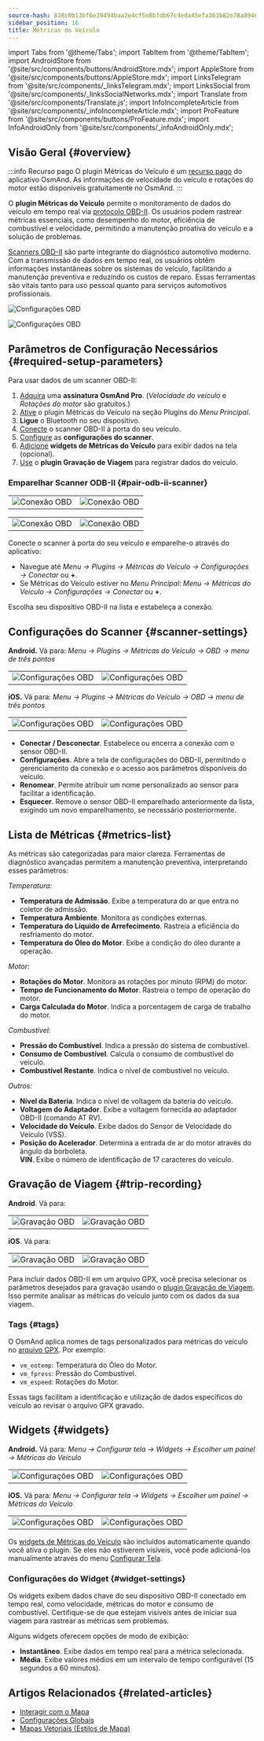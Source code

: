 ```yaml
---
source-hash: 838c0b13bf6e39494baa2e4cf5e8bfdb67c4eda45efa361b82e78a8946dcd35b
sidebar_position: 16
title: Métricas do Veículo
---
```


import Tabs from '@theme/Tabs';
import TabItem from '@theme/TabItem';
import AndroidStore from '@site/src/components/buttons/AndroidStore.mdx';
import AppleStore from '@site/src/components/buttons/AppleStore.mdx';
import LinksTelegram from '@site/src/components/_linksTelegram.mdx';
import LinksSocial from '@site/src/components/_linksSocialNetworks.mdx';
import Translate from '@site/src/components/Translate.js';
import InfoIncompleteArticle from '@site/src/components/_infoIncompleteArticle.mdx';
import ProFeature from '@site/src/components/buttons/ProFeature.mdx';
import InfoAndroidOnly from '@site/src/components/_infoAndroidOnly.mdx';


## Visão Geral {#overview}

:::info Recurso pago
O plugin Métricas do Veículo é um [recurso pago](../purchases/index.md) do aplicativo OsmAnd. As informações de velocidade do veículo e rotações do motor estão disponíveis gratuitamente no OsmAnd.
:::

O **plugin Métricas do Veículo** permite o monitoramento de dados do veículo em tempo real via [protocolo OBD-II](https://en.wikipedia.org/wiki/OBD-II_PIDs). Os usuários podem rastrear métricas essenciais, como desempenho do motor, eficiência de combustível e velocidade, permitindo a manutenção proativa do veículo e a solução de problemas.  

[Scanners OBD-II](https://en.wikipedia.org/wiki/ELM327) são parte integrante do diagnóstico automotivo moderno. Com a transmissão de dados em tempo real, os usuários obtêm informações instantâneas sobre os sistemas do veículo, facilitando a manutenção preventiva e reduzindo os custos de reparo. Essas ferramentas são vitais tanto para uso pessoal quanto para serviços automotivos profissionais.

<Tabs groupId="operating-systems" queryString="current-os">

<TabItem value="android" label="Android">

![Configurações OBD](@site/static/img/plugins/obd/obd_overview_2.png)

</TabItem>

<TabItem value="ios" label="iOS">

![Configurações OBD](@site/static/img/plugins/obd/obd_overview_ios.png)

</TabItem>

</Tabs>


## Parâmetros de Configuração Necessários {#required-setup-parameters}

Para usar dados de um scanner OBD-II:

1. [Adquira](../purchases/) uma **assinatura OsmAnd Pro**. (*Velocidade do veículo* e *Rotações do motor* são gratuitos.)  
2. [Ative](../plugins/index.md#enable--disable) o plugin Métricas do Veículo na seção Plugins do *Menu Principal*.
3. **Ligue** o Bluetooth no seu dispositivo.
4. [Conecte](#pair-odb-ii-scanner) o scanner OBD-II à porta do seu veículo.
5. [Configure](#scanner-settings) as **configurações do scanner**.
6. [Adicione](#widgets) **widgets de Métricas do Veículo** para exibir dados na tela (opcional).
7. [Use](#trip-recording) o **plugin Gravação de Viagem** para registrar dados do veículo.


### Emparelhar Scanner ODB-II {#pair-odb-ii-scanner}


<Tabs groupId="operating-systems" queryString="current-os">

<TabItem value="android" label="Android">

|  |  |
|--|--|
|![Conexão OBD](@site/static/img/plugins/obd/obd_connect.png)|![Conexão OBD](@site/static/img/plugins/obd/obd_connect_2.png)|

</TabItem>

<TabItem value="ios" label="iOS">

|  |  |
|--|--|
|![Conexão OBD](@site/static/img/plugins/obd/obd_connect_ios.png)|![Conexão OBD](@site/static/img/plugins/obd/obd_connect_ios_2.png)|

</TabItem>

</Tabs>

Conecte o scanner à porta do seu veículo e emparelhe-o através do aplicativo:

- Navegue até *Menu → Plugins → Métricas do Veículo → Configurações → Conectar* ou **+**.
- Se Métricas do Veículo estiver no *Menu Principal*:  *Menu → Métricas do Veículo → Configurações → Conectar* ou **+**.

Escolha seu dispositivo OBD-II na lista e estabeleça a conexão.


## Configurações do Scanner {#scanner-settings}

<Tabs groupId="operating-systems" queryString="current-os">

<TabItem value="android" label="Android">

**Android.** Vá para: *Menu → Plugins → Métricas do Veículo → OBD → menu de três pontos*

|  |  |
|--|--|
|![Configurações OBD](@site/static/img/plugins/obd/obd_settings.png)|![Configurações OBD](@site/static/img/plugins/obd/obd_settings_1.png)|


</TabItem>

<TabItem value="ios" label="iOS">

**iOS.** Vá para: *Menu → Plugins → Métricas do Veículo → OBD → menu de três pontos*

|  |  |
|--|--|
|![Configurações OBD](@site/static/img/plugins/obd/obd_settings_ios.png)|![Configurações OBD](@site/static/img/plugins/obd/obd_settings_ios_1.png)|

</TabItem>

</Tabs>

- **Conectar / Desconectar**. Estabelece ou encerra a conexão com o sensor OBD-II.
- **Configurações**. Abre a tela de configurações do OBD-II, permitindo o gerenciamento da conexão e o acesso aos parâmetros disponíveis do veículo.
- **Renomear**. Permite atribuir um nome personalizado ao sensor para facilitar a identificação.
- **Esquecer**. Remove o sensor OBD-II emparelhado anteriormente da lista, exigindo um novo emparelhamento, se necessário posteriormente.


## Lista de Métricas {#metrics-list}

As métricas são categorizadas para maior clareza. Ferramentas de diagnóstico avançadas permitem a manutenção preventiva, interpretando esses parâmetros:

*Temperatura:*

- **Temperatura de Admissão**. Exibe a temperatura do ar que entra no coletor de admissão.
- **Temperatura Ambiente**. Monitora as condições externas.
- **Temperatura do Líquido de Arrefecimento**. Rastreia a eficiência do resfriamento do motor.
- **Temperatura do Óleo do Motor**. Exibe a condição do óleo durante a operação.

*Motor:*

- **Rotações do Motor**. Monitora as rotações por minuto (RPM) do motor.
- **Tempo de Funcionamento do Motor**. Rastreia o tempo de operação do motor.
- **Carga Calculada do Motor**. Indica a porcentagem de carga de trabalho do motor.

*Combustível:*

- **Pressão do Combustível**. Indica a pressão do sistema de combustível.
- **Consumo de Combustível**. Calcula o consumo de combustível do veículo.
- **Combustível Restante**. Indica o nível de combustível no veículo.

*Outros:*

- **Nível da Bateria**. Indica o nível de voltagem da bateria do veículo.
- **Voltagem do Adaptador**. Exibe a voltagem fornecida ao adaptador OBD-II (comando AT RV).
- **Velocidade do Veículo**. Exibe dados do Sensor de Velocidade do Veículo (VSS).
- **Posição do Acelerador**. Determina a entrada de ar do motor através do ângulo da borboleta.  
  **VIN**. Exibe o número de identificação de 17 caracteres do veículo.


## Gravação de Viagem {#trip-recording}


<Tabs groupId="operating-systems" queryString="current-os">

<TabItem value="android" label="Android">

**Android**. Vá para: *<Translate android="true" ids="shared_string_menu,plugins_menu_group,record_plugin_name,shared_string_settings,data_settings,record_obd_data"/>*

| | |
|--|--|
|![Gravação OBD](@site/static/img/plugins/obd/obd_recording.png)| ![Gravação OBD](@site/static/img/plugins/obd/obd_recording_1.png)|


</TabItem>

<TabItem value="ios" label="iOS">

**iOS**. Vá para: *<Translate ios="true" ids="shared_string_menu,plugins_menu_group,record_plugin_name,shared_string_settings,data_settings,obd_plugin_name"/>*

| | |
|--|--|
|![Gravação OBD](@site/static/img/plugins/obd/obd_recording_ios.png)| ![Gravação OBD](@site/static/img/plugins/obd/obd_recording_ios_1.png)|

</TabItem>

</Tabs>



Para incluir dados OBD-II em um arquivo GPX, você precisa selecionar os parâmetros desejados para gravação usando o [plugin Gravação de Viagem](../plugins/trip-recording.md#recording-settings). Isso permite analisar as métricas do veículo junto com os dados da sua viagem.

### Tags {#tags}

O OsmAnd aplica nomes de tags personalizados para métricas do veículo no [arquivo GPX](../plugins/trip-recording.md#recorded-gpx-file). Por exemplo:

- `vm_eotemp`: Temperatura do Óleo do Motor.
- `vm_fpress`: Pressão do Combustível.
- `vm_espeed`: Rotações do Motor.

Essas tags facilitam a identificação e utilização de dados específicos do veículo ao revisar o arquivo GPX gravado.


## Widgets {#widgets}

<Tabs groupId="operating-systems" queryString="current-os">

<TabItem value="android" label="Android">

**Android.** Vá para: *Menu → Configurar tela → Widgets → Escolher um painel → Métricas do Veículo*

| | |
|--|--|
|![Configurações OBD](@site/static/img/plugins/obd/obd_widget_1.png)| ![Configurações OBD](@site/static/img/plugins/obd/obd_widget.png)|


</TabItem>

<TabItem value="ios" label="iOS">

**iOS.** Vá para: *Menu → Configurar tela → Widgets → Escolher um painel → Métricas do Veículo*

| | |
|--|--|
|![Configurações OBD](@site/static/img/plugins/obd/obd_widget_ios_1.png)| ![Configurações OBD](@site/static/img/plugins/obd/obd_widget_ios.png)|

</TabItem>

</Tabs>



Os [widgets de Métricas do Veículo](../widgets/info-widgets.md#vehicle-metrics-widgets) são incluídos automaticamente quando você ativa o plugin. Se eles não estiverem visíveis, você pode adicioná-los manualmente através do menu [Configurar Tela](../widgets/configure-screen.md).

### Configurações do Widget {#widget-settings}

Os widgets exibem dados chave do seu dispositivo OBD-II conectado em tempo real, como velocidade, métricas do motor e consumo de combustível. Certifique-se de que estejam visíveis antes de iniciar sua viagem para rastrear as métricas sem problemas.

Alguns widgets oferecem opções de modo de exibição:

- **Instantâneo**. Exibe dados em tempo real para a métrica selecionada.
- **Média**. Exibe valores médios em um intervalo de tempo configurável (15 segundos a 60 minutos).


## Artigos Relacionados {#related-articles}

- [Interagir com o Mapa](../../user/map/interact-with-map.md)
- [Configurações Globais](../../user/personal/global-settings.md)
- [Mapas Vetoriais (Estilos de Mapa)](../../user/map/vector-maps.md)